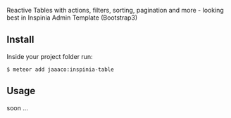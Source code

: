 Reactive Tables with actions, filters, sorting, pagination and more - looking best in Inspinia Admin Template (Bootstrap3)

Install
-------

Inside your project folder run:

```
$ meteor add jaaaco:inspinia-table
```

Usage
-----

soon ...
